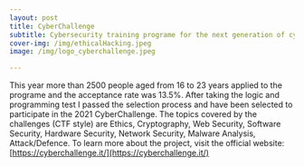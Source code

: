 ```yaml
---
layout: post
title: CyberChallenge
subtitle: Cybersecurity training programe for the next generation of cyberdefenders 
cover-img: /img/ethicalHacking.jpeg
image: /img/logo_cyberchallenge.jpeg

---
```

This year more than 2500 people aged from 16 to 23 years applied to the programe and the acceptance rate was 13.5%. After taking the logic and programming test I passed the selection process and have been selected to participate in the 2021 CyberChallenge.
The topics covered by the challenges (CTF style) are Ethics, Cryptography, Web Security, Software Security, Hardware Security, Network Security, Malware Analysis, Attack/Defence.
To learn more about the project, visit the official website: [https://cyberchallenge.it/](https://cyberchallenge.it/)
